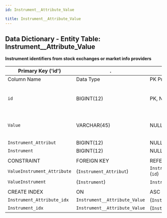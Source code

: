 ```yaml
---
id: Instrument__Attribute_Value

title: Instrument__Attribute_Value
---
```


## Data Dictionary - Entity Table: Instrument__Attribute_Value

**Instrument identifiers from stock exchanges or market info providers**



| Primary Key ('id')|.|ENGINE = InnoDB|.|.|
|---|---|---|---|---|
|Column Name|Data Type|PK Primary Key, NN-Not Null, Null|Example|Comments|
||
|`id`|BIGINT(12)|PK, NN|1|PrimaryKey-ID, Not Null (auto creates)|
|`Value`|VARCHAR(45)|NULL|e.g: US2058871029, TRE.MC, 6178, OMFSPF|.|
|`Instrument_Attribut`|BIGINT(12)|NULL|1|.|
|`Instrument`|BIGINT(12)|NULL|1|.|
||
|CONSTRAINT|FOREIGN KEY|REFERENCES|ON DELETE|ON UPDATE|
|`ValueInstrument_Attribute`|(`Instrument_Attribut`)|`Instrument__Attribute_Definition` (`id`)| NO ACTION|NO ACTION|
|`ValueInstrument`|(`Instrument`)|`Instrument` (`id`)| NO ACTION|NO ACTION|
||
|CREATE INDEX|ON|ASC|VISABLE|.|
|`Instrument_Attribute_idx`|`Instrument__Attribute_Value`| (`Instrument_Attribut` ASC)| VISIBLE|.|
|`Instrument_idx`|`Instrument__Attribute_Value`| (`Instrument` ASC)| VISIBLE|.|
